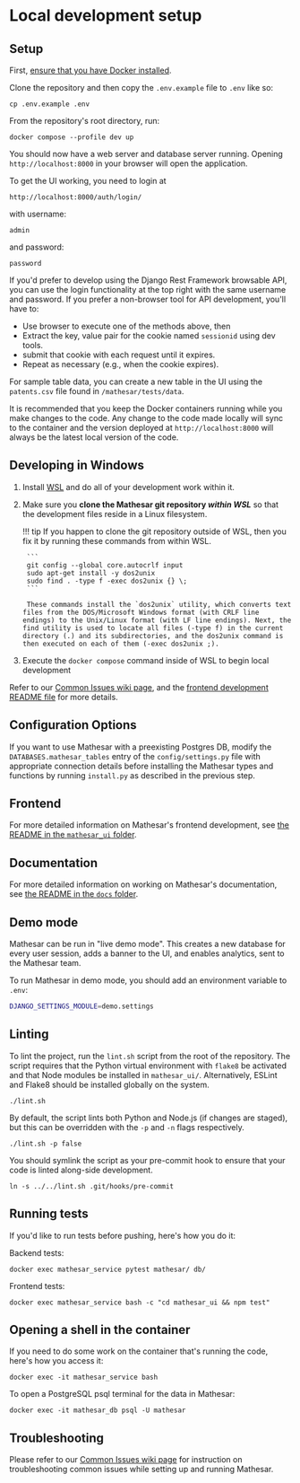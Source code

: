 # Local development setup

## Setup

First, [ensure that you have Docker installed](https://docs.docker.com/get-docker/).

Clone the repository and then copy the `.env.example` file to `.env` like so:
```
cp .env.example .env
```

From the repository's root directory, run:
```
docker compose --profile dev up
```

You should now have a web server and database server running. Opening `http://localhost:8000` in your browser will open the application. 

To get the UI working, you need to login at

`http://localhost:8000/auth/login/`

with username:

`admin` 

and password:

`password` 

If you'd prefer to develop using the Django Rest Framework browsable API, you can use the login functionality at the top right with the same username and password. If you prefer a non-browser tool for API development, you'll have to:
- Use browser to execute one of the methods above, then
- Extract the key, value pair for the cookie named `sessionid` using dev tools.
- submit that cookie with each request until it expires.
- Repeat as necessary (e.g., when the cookie expires).

For sample table data, you can create a new table in the UI using the `patents.csv` file found in `/mathesar/tests/data`. 

It is recommended that you keep the Docker containers running while you make changes to the code. Any change to the code made locally will sync to the container and the version deployed at `http://localhost:8000` will always be the latest local version of the code.

## Developing in Windows

1. Install [WSL](https://learn.microsoft.com/en-us/windows/wsl/install) and do all of your development work within it.
1. Make sure you **clone the Mathesar git repository _within WSL_** so that the development files reside in a Linux filesystem.

    !!! tip
        If you happen to clone the git repository outside of WSL, then you fix it by running these commands from within WSL.

        ```
        git config --global core.autocrlf input
        sudo apt-get install -y dos2unix
        sudo find . -type f -exec dos2unix {} \;
        ```

        These commands install the `dos2unix` utility, which converts text files from the DOS/Microsoft Windows format (with CRLF line endings) to the Unix/Linux format (with LF line endings). Next, the find utility is used to locate all files (-type f) in the current directory (.) and its subdirectories, and the dos2unix command is then executed on each of them (-exec dos2unix ;).

1. Execute the `docker compose` command inside of WSL to begin local development

Refer to our [Common Issues wiki page](https://wiki.mathesar.org/engineering/common-issues), and the [frontend development README file](https://github.com/centerofci/mathesar/blob/master/mathesar_ui/README.md#developing-in-windows) for more details.

## Configuration Options

If you want to use Mathesar with a preexisting Postgres DB, modify the `DATABASES.mathesar_tables` entry of the `config/settings.py` file with appropriate connection details before installing the Mathesar types and functions by running `install.py` as described in the previous step. 

## Frontend

For more detailed information on Mathesar's frontend development, see [the README in the `mathesar_ui` folder](https://github.com/centerofci/mathesar/blob/master/mathesar_ui/README.md).

## Documentation

For more detailed information on working on Mathesar's documentation, see [the README in the `docs` folder](https://github.com/centerofci/mathesar/blob/master/docs/README.md).

## Demo mode

Mathesar can be run in "live demo mode". This creates a new database for every user session, adds a banner to the UI, and enables analytics, sent to the Mathesar team.

To run Mathesar in demo mode, you should add an environment variable to `.env`:

``` sh
DJANGO_SETTINGS_MODULE=demo.settings
```

## Linting

To lint the project, run the `lint.sh` script from the root of the repository. The script requires that the Python virtual environment with `flake8` be activated and that Node modules be installed in `mathesar_ui/`. Alternatively, ESLint and Flake8 should be installed globally on the system.
```
./lint.sh
```

By default, the script lints both Python and Node.js (if changes are staged), but this can be overridden with the `-p` and `-n` flags respectively.
```
./lint.sh -p false
```

You should symlink the script as your pre-commit hook to ensure that your code is linted along-side development.
```
ln -s ../../lint.sh .git/hooks/pre-commit
```

## Running tests

If you'd like to run tests before pushing, here's how you do it:

Backend tests:
```
docker exec mathesar_service pytest mathesar/ db/
```

Frontend tests:
```
docker exec mathesar_service bash -c "cd mathesar_ui && npm test"
```

## Opening a shell in the container

If you need to do some work on the container that's running the code, here's how you access it:
```
docker exec -it mathesar_service bash
```

To open a PostgreSQL psql terminal for the data in Mathesar:
```
docker exec -it mathesar_db psql -U mathesar
```

## Troubleshooting
Please refer to our [Common Issues wiki page](https://wiki.mathesar.org/engineering/common-issues) for instruction on troubleshooting common issues while setting up and running Mathesar.
